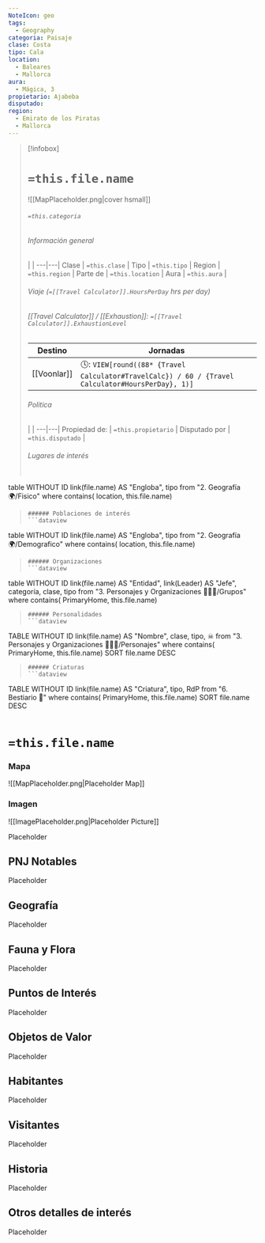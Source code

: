 ```yaml
---
NoteIcon: geo
tags:
  - Geography 
categoria: Paisaje 
clase: Costa
tipo: Cala 
location: 
  - Baleares
  - Mallorca
aura:
  - Mágica, 3
propietario: Ajabeba 
disputado: 
region:
  - Emirato de los Piratas  
  - Mallorca 
---
```


> [!infobox]
> # `=this.file.name`
> ![[MapPlaceholder.png|cover hsmall]]
> ###### `=this.categoria` 
> ###### Información general
>  |   |
> ---|---|
> Clase | `=this.clase` |
> Tipo | `=this.tipo` |
> Region | `=this.region` |
> Parte de | `=this.location` |
> Aura | `=this.aura`  |
> ###### Viaje (`=[[Travel Calculator]].HoursPerDay` hrs per day)
> ###### [[Travel Calculator]]  / [[Exhaustion]]:  `=[[Travel Calculator]].ExhaustionLevel`
> Destino |  Jornadas  |
> ---|---|
> [[Voonlar]] | 🕓: `VIEW[round((88* {Travel Calculator#TravelCalc}) / 60 / {Travel Calculator#HoursPerDay}, 1)]`      |
> ###### Politica
>  |   |
> ---|---|
> Propiedad de: | `=this.propietario` |
> Disputado por | `=this.disputado` |
>###### Lugares de interés
> ```dataview
table WITHOUT ID link(file.name) AS "Engloba",  tipo
from "2. Geografía 🌍/Fisico"
where contains( location, this.file.name)
>```
>###### Poblaciones de interés
> ```dataview
table WITHOUT ID link(file.name) AS "Engloba",  tipo
from "2. Geografía 🌍/Demografico"
where contains( location, this.file.name)
>```
>###### Organizaciones
> ```dataview
table WITHOUT ID link(file.name) AS "Entidad", link(Leader) AS "Jefe", categoría, clase, tipo
from "3. Personajes y Organizaciones 🧑‍🤝‍🧑/Grupos"
where contains( PrimaryHome, this.file.name)
>```
>###### Personalidades 
>```dataview
TABLE WITHOUT ID link(file.name) AS "Nombre", clase, tipo, ☠
from "3. Personajes y Organizaciones 🧑‍🤝‍🧑/Personajes"
where contains( PrimaryHome, this.file.name)
SORT file.name DESC
>```
>###### Criaturas
> ```dataview
TABLE WITHOUT ID link(file.name) AS "Criatura", tipo, RdP
from "6. Bestiario 🐉"
where contains( PrimaryHome, this.file.name)
SORT file.name DESC
>```


# `=this.file.name`
 <section class="wa-section main-content"><p></p></section>   

### Mapa
![[MapPlaceholder.png|Placeholder Map]]

### Imagen
![[ImagePlaceholder.png|Placeholder Picture]]

Placeholder

## PNJ Notables
Placeholder

## Geografía
Placeholder

## Fauna y Flora
Placeholder

## Puntos de Interés
Placeholder

## Objetos de Valor
Placeholder

## Habitantes
Placeholder

## Visitantes
Placeholder

## Historia
Placeholder

## Otros detalles de interés
Placeholder


